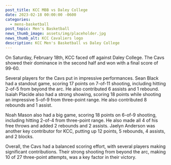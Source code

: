 ```yaml
---
post_title: KCC MBB vs Daley College
date: 2023-02-18 00:00:00 -0600
categories:
  - mens-basketball
post_topic: Men's Basketball
news_thumb_image: assets/img/placeholder.jpg
news_thumb_alt: KCC Cavaliers logo
description: KCC Men's Basketball vs Daley College
---
```

<div><p>On Saturday, February 18th, KCC faced off against Daley College. The Cavs showed their dominance in the second half and won with a final score of 99-60.</p><p>Several players for the Cavs put in impressive performances. Sean Black had a standout game, scoring 17 points on 7-of-11 shooting, including hitting 2-of-5 from beyond the arc. He also contributed 6 assists and 1 rebound. Isaiah Placide also had a strong showing, scoring 18 points while shooting an impressive 5-of-9 from three-point range. He also contributed 8 rebounds and 1 assist.</p><p>Noah Mason also had a big game, scoring 18 points on 6-of-9 shooting, including hitting 2-of-4 from three-point range. He also made all 4 of his free throws and added 2 rebounds and 2 assists. Jaelyn Anderson was another key contributor for KCC, putting up 12 points, 5 rebounds, 4 assists, and 2 blocks.</p><p>Overall, the Cavs had a balanced scoring effort, with several players making significant contributions. Their strong shooting from beyond the arc, making 10 of 27 three-point attempts, was a key factor in their victory.</p></div>